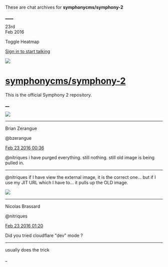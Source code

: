 These are chat archives for **symphonycms/symphony-2**

[__](/symphonycms/symphony-2/archives/2016/02/24)[__](/symphonycms/symphony-2/archives/2016/02/22)

23rd  
Feb 2016

Toggle Heatmap

[Sign in to start talking](/login?action=login&button=archive-login)

![](https://avatars-02.gitter.im/group/iv/3/57542c45c43b8c601977197e?s=48)

#  [symphonycms/symphony-2](/symphonycms/symphony-2)

This is the official Symphony 2 repository.

[ __](/orgs/symphonycms/rooms "More symphonycms rooms")

![](https://avatars0.githubusercontent.com/u/27163?v=3&s=30)

____

Brian Zerangue

@bzerangue

[Feb 23 2016
00:36](https://gitter.im/symphonycms/symphony-2?at=56cba9a995f2abfa55e82afd)

@nitriques i have purged everything. still nothing. still old image is being
pulled in.

____

@nitriques if I have view the external image, it is the correct one... but if
I use my JIT URL which I have to... it pulls up the OLD image.

![](https://avatars1.githubusercontent.com/u/771169?v=3&s=30)

____

Nicolas Brassard

@nitriques

[Feb 23 2016
01:20](https://gitter.im/symphonycms/symphony-2?at=56cbb3d1631af87d5c451530)

Did you tried cloudflare "dev" mode ?

____

usually does the trick

_

